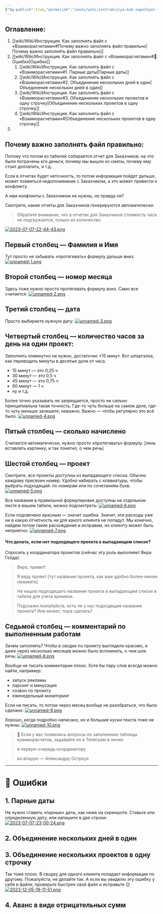 ```yaml
---
{"dg-publish":true,"permalink":"/wiki/wiki/instrukcziya-kak-zapolnyat-fajl-s-vzaimoraschetami/"}
---
```


## Оглавление:
1. [[wiki/Wiki/Инструкция. Как заполнять файл с «Взаиморасчетами»#Почему важно заполнять файл правильно\|Почему важно заполнять файл правильно]]
2. [[wiki/Wiki/Инструкция. Как заполнять файл с «Взаиморасчетами»#💊 Ошибки\|Ошибки]]
	1. [[wiki/Wiki/Инструкция. Как заполнять файл с «Взаиморасчетами»#1. Парные даты\|Парные даты]]
	2. [[wiki/Wiki/Инструкция. Как заполнять файл с «Взаиморасчетами»#2. Объединение нескольких дней в один\|Объединение нескольких дней в один]]
	3. [[wiki/Wiki/Инструкция. Как заполнять файл с «Взаиморасчетами»#3. Объединение нескольких проектов в одну строчку\|Объединение нескольких проектов в одну строчку]]
	4. [[wiki/Wiki/Инструкция. Как заполнять файл с «Взаиморасчетами»#\|Объединение нескольких проектов в одну строчку]]
3. 

## Почему важно заполнять файл правильно:
Потому что потом из табелей собирается отчет для Заказчиков: на что были потрачены его деньги, почему мы вышли из сметы, почему ему стоит доплатить, и т.д.

Если в отчетах будет неточность, то потом информация пойдет дальше, может появиться недопонимание с Заказчиком, а это может привести к конфликту.

А нам конфликты с Заказчиком не нужны, не правда ли?

Смотрите, какие отчеты для Заказчиков генерируются автоматически:
>Обратите внимание, что в отчетах для Заказчиков стоимость часа не подгружается, только их количество.

[![2023-07-07-22-44-43.png](https://i.postimg.cc/MHQtmGvm/2023-07-07-22-44-43.png)](https://postimg.cc/7Jqgxw15)

## Первый столбец — Фамилия и Имя
Тут просто не забывать «протягивать» формулу дальше вниз:
[![unnamed-1.png](https://i.postimg.cc/JzbN6JTg/unnamed-1.png)](https://postimg.cc/xX1NqkVy)

## Второй столбец — номер месяца
Здесь тоже нужно просто протягивать формулу вниз. Само все считается:
[![unnamed-2.png](https://i.postimg.cc/8zZ60SQ8/unnamed-2.png)](https://postimg.cc/75Th5jZX)

## Третий столбец — дата
Просто выбираете нужную дату:
[![unnamed-3.png](https://i.postimg.cc/hvRstBty/unnamed-3.png)](https://postimg.cc/2bTh0gvh)




## Четвертый столбец — количество часов за день на один проект:
Заполнять поминутно не нужно, достаточно  ±15 минут.
Вот шпаргалка, как переводить минуты в десятые доли от часа.
- 15 минут — это 0,25 ч
- 30 минут — это 0,5 ч
- 45 минут — это 0,75 ч
- 60 минут — 1 ч
- ну и т.д.
  
Более точно указывать не запрещается, просто не сильно принципиальна такая точность. Где-то чуть больше на самом деле, где-то чуть меньше запишите, неважно. Важно — чтобы регулярно это всё было.
[![unnamed-4.png](https://i.postimg.cc/Dw7Xyzd4/unnamed-4.png)](https://postimg.cc/9rNMLCkc)

## Пятый столбец — сколько начислено
Считается автоматически, нужно просто «протягивать» формулу.
[лень вставлять картинку, и так понятно, о чем речь]



## Шестой столбец — проект
Смотрите, все проекты доступны из выпадающего списка. Обычно каждому присвоен номер. Удобно набирать с клавиатуры, чтобы выбрать подходящий: по номерам или по сочетаниям букв:
[![unnamed-5.png](https://i.postimg.cc/fLYz9cMz/unnamed-5.png)](https://postimg.cc/zbXYmRL6)

Все названия в правильной формулировке доступны на отдельном листе в вашем табеле, можно подсмотреть:
[![unnamed-6.png](https://i.postimg.cc/QdBr7Qq2/unnamed-6.png)](https://postimg.cc/w1dP8sZ2)


Если подсвечено красным — значит ошибка. Значит, эти расходы уже ни в какую отчетность ни для какого клиента не попадут. Мы конечно, найдем потом такие расхождения и исправим, но клиенту может быть неприятно:
[![unnamed-7.png](https://i.postimg.cc/NFPzGnZ5/unnamed-7.png)](https://postimg.cc/V0nRDKf8)

#### Что делать, если нет подходящего проекта в выпадающем списке?
Спросить у координатора проектов (сейчас эту роль выполняет Вера Го́лда):

> Вера, привет!
>
> Я веду проект [тут название проекта, как вам удобно более-менее называть]
>
> Не нашла подходящего названия проекта в выпадающем списке в табеле для учета времени.
>
> Подскажи пожалуйста, есть ли у нас подходящие название проекта? Или может, пора сделать?



## Седьмой столбец — комментарий по выполненным работам
Зачем заполнять? Чтобы в сводке по проекту выглядело красиво, и даже через несколько месяцев можно было вспомнить, о чем шла речь:
[![unnamed-8.png](https://i.postimg.cc/4xpBjn4K/unnamed-8.png)](https://postimg.cc/DSyrXvXF)

Вообще не писать комментарии плохо. Хотя бы пару слов всегда можно найти, например:
- запуск рекламы
- парсинг и минусация
- созвон по проекту
- еженедельный мониторинг

Если не писать, то потом через месяц вообще не разобраться, что было сделано:
[![unnamed-9.png](https://i.postimg.cc/zv9FcY9S/unnamed-9.png)](https://postimg.cc/T5JbKF2p)

Хорошо, когда подробно написано, но и большие куски текста тоже не нужны:
[![unnamed-10.png](https://i.postimg.cc/59vgX6vs/unnamed-10.png)](https://postimg.cc/HjYXKW6M)


> 📙 Если у вас появились вопросы по заполнению таблицы взаиморасчетов, задавайте их в Телеграм в личке:
>
> в первую очередь координатору 
>
> во вторую — Александру Остроух





---
# 💊 Ошибки


## 1. Парные даты 
Не нужно ставить «парные» даты, как ниже на скриншоте. 
Ставьте или определенную дату, или напишите в две строки:
[![2023-07-07-23-00-24.png](https://i.postimg.cc/76P4fptV/2023-07-07-23-00-24.png)](https://postimg.cc/qtFSFZTh)


## 2. Объединение нескольких дней в один
## 3. Объединение нескольких проектов в одну строчку

Так тоже плохо. В сводку для одного клиента попадает информация по другому. Пожалуйста, не делайте так. А если вы увиделю эту ошибку у себя в файле, проверьте быстрее свой файл и исправьте 😉
[![2023-12-05-19-11-51.png](https://i.postimg.cc/85FKgCKX/2023-12-05-19-11-51.png)](https://postimg.cc/sQr9p3R5)
## 4. Аванс в виде отрицательных сумм
